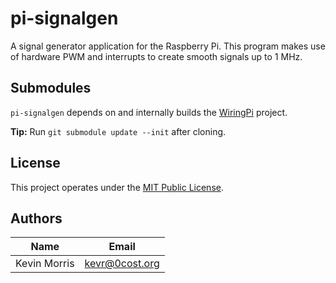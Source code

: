 # pi-signalgen

A signal generator application for the Raspberry Pi. This program
makes use of hardware PWM and interrupts to create smooth signals
up to 1 MHz.

## Submodules

`pi-signalgen` depends on and internally builds the
[WiringPi](https://github.com/WiringPi/WiringPi) project.

**Tip:** Run `git submodule update --init` after cloning.

## License

This project operates under the [MIT Public License](LICENSE).

## Authors

| Name         | Email          |
|--------------|----------------|
| Kevin Morris | kevr@0cost.org |
